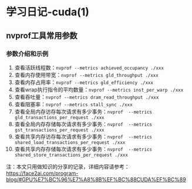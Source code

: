 # 学习日记-cuda(1)
## nvprof工具常用参数
### **参数介绍和示例**
1. 查看活跃线程数：`nvprof --metrics achieved_occupancy ./xxx`
2. 查看内存使用带宽：`nvprof --metrics gld_throughput ./xxx`
3. 查看内存占用率：`nvprof --metrics gld_efficiency ./xxx`
4. 查看wrap执行指令的平均数量：`nvprof --metrics inst_per_warp ./xxx`
5. 查看吞吐量：`nvprof --metrics dram_read_throughput ./xxx`
6. 查看阻塞率：`nvprof --metrics stall_sync ./xxx`
7. 查看全局内存访存每次请求有多少事务：`nvprof  --metrics gld_transactions_per_request ./xxx`
8. 查看全局内存存储每次请求有多少事务：`nvprof  --metrics gst_transactions_per_request ./xxx`
9. 查看共享内存访存每次请求有多少事务：`nvprof  --metrics shared_load_transactions_per_request ./xxx`
10. 查看共享内存存储每次请求有多少事务：`nvprof  --metrics shared_store_transactions_per_request ./xxx`



注：本文只用做知识的分享的记录，详细内容请参考：https://face2ai.com/program-blog/#GPU%E7%BC%96%E7%A8%8B%EF%BC%88CUDA%EF%BC%89